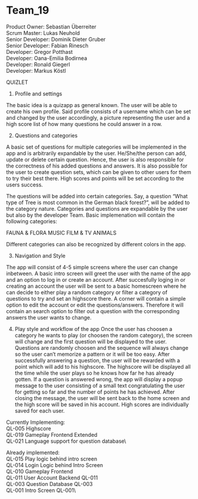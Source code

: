 # Team_19

Product Owner: Sebastian Überreiter\
Scrum Master: Lukas Neuhold\
Senior Developer: Dominik Dieter Gruber\
Senior Developer: Fabian Rinesch\
Developer: Gregor Potthast\
Developer: Oana-Emilia Bodirnea\
Developer: Ronald Giegerl\
Developer: Markus Köstl

QUIZLET

1. Profile and settings

The basic idea is a quizapp as general known. 
The user will be able to create his own profile. Said profile consists of a username which can be set and changed by the user accordingly, a picture representing the user and a high score list of how many questions he could answer in a row. 

2. Questions and categories

A basic set of questions for multiple categories will be implemented in the app and is arbitrarily expandable by the user. He/She/the person can add, update or delete certain question. Hence, the user is also responsible for the correctness of his added questions and answers. It is also possible for the user to create question sets, which can be given to other users for them to try their best there. High scores and points will be set according to the users success. 

The questions will be added into certain categories. Say, a question “What type of Tree is most common in the German black forest?”, will be added to the category nature. Categories and questions are expandable by the user but also by the developer Team. Basic implemenation will contain the following categories: 

FAUNA & FLORA
MUSIC
FILM & TV
ANIMALS

Different categories can also be recognized by different colors in the app. 

3. Navigation and Style

The app will consist of 4-5 simple screens where the user can change inbetween. A basic intro screen will greet the user with the name of the app and an option to log in or create an account.
After succesfully loging in or creating an account the user will be sent to a basic homescreen where he can decide to either play a random category or filter a category of questions to try and set an highscore there. A corner will contain a simple option to edit the account or edit the questions/answers. Therefore it will contain an search option to filter out a question with the corresponding answers the user wants to change. 

4. Play style and workflow of the app
Once the user has choosen a category he wants to play (or choosen the random category), the screen will change and the first question will be displayed to the user. Questions are randomly choosen and the sequence will always change so the user can’t memorize a pattern or it will be too easy. After successfully answering a question, the user will be rewarded with a point which will add to his highscore. The highscore will be displayed all the time while the user plays so he knows how far he has already gotten. If a question is answered wrong, the app will display a popup message to the user consisting of a small text congratulating the user for getting so far and the number of points he has achieved. After closing the message, the user will be sent back to the home screen and the high score will be saved in his account. High scores are individually saved for each user. 

Currently Implementing:\
QL-005 Highscore\
QL-019 Gameplay Frontend Extended\
QL-021 Language support for question database\

Already implemented:\
QL-015 Play logic behind intro screen\
QL-014 Login Logic behind Intro Screen\
QL-010 Gameplay Frontend\
QL-011 User Account Backend QL-011\
QL-003 Question Database QL-003\
QL-001 Intro Screen QL-001\
